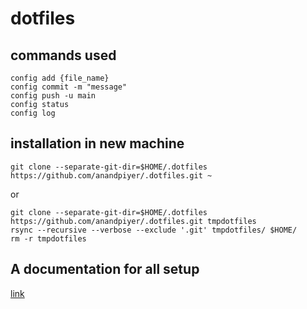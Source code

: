 # dotfiles

## commands used
```
config add {file_name}
config commit -m "message"
config push -u main 
config status
config log
```
## installation in new machine
```
git clone --separate-git-dir=$HOME/.dotfiles https://github.com/anandpiyer/.dotfiles.git ~
```
or 
```
git clone --separate-git-dir=$HOME/.dotfiles https://github.com/anandpiyer/.dotfiles.git tmpdotfiles
rsync --recursive --verbose --exclude '.git' tmpdotfiles/ $HOME/
rm -r tmpdotfiles
```
## A documentation for all setup
[link](https://www.anand-iyer.com/blog/2018/a-simpler-way-to-manage-your-dotfiles.html)
